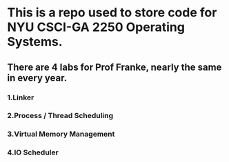 # This is a repo used to store code for NYU CSCI-GA 2250 Operating Systems.
## There are 4 labs for Prof Franke, nearly the same in every year.
### 1.Linker
### 2.Process / Thread Scheduling
### 3.Virtual Memory Management
### 4.IO Scheduler
